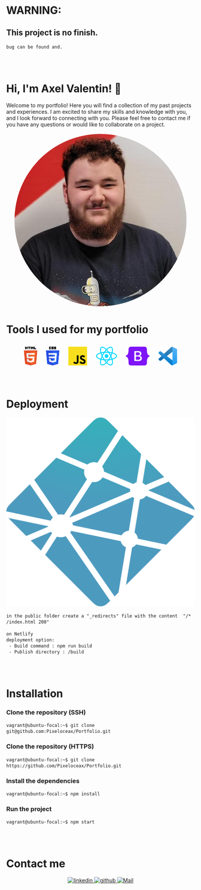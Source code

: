 # WARNING:

## **This project is no finish.**

    bug can be found and.

<br/>
<br/>

# Hi, I'm Axel Valentin! 👋

Welcome to my portfolio! Here you will find a collection of my past projects and experiences. I am excited to share my skills and knowledge with you, and I look forward to connecting with you. Please feel free to contact me if you have any questions or would like to collaborate on a project.

<p align="center">
    <img src="src/assets/images/me.jpg" alt="axel-valentin" height="auto" width="auto" style="border-radius:50%; border: solid; color:white;">
</p>

# Tools I used for my portfolio

<div align="center">
  <img style="margin: 10px" src="src/assets/icons/html-5.svg" alt="html" height="50" />
    <img style="margin: 10px" src="src/assets/icons/css-3.svg" alt="css" height="50" />
    <img style="margin: 10px" src="src/assets/icons/javascript.svg" alt="javascript" height="50" />
    <img style="margin: 10px" src="src/assets/icons/react.svg" alt="react" height="50" />
    <img style="margin: 10px" src="src/assets/icons/bootstrap.svg" alt="bootstrap" height="50" />
    <img style="margin: 10px" src="src/assets/icons/vscode.svg" alt="vscode" height="50" />
</div>

<br/>
<br/>

# Deployment

<p align="center">
<img src="src/assets/icons/netlify.svg" alt="netlify">

```
in the public folder create a "_redirects" file with the content  "/* /index.html 200"

on Netlify
deployment option:
 - Build command : npm run build
 - Publish directory : /build
```

</p>
<br/>
<br/>

# Installation

### Clone the repository (SSH)

```console
vagrant@ubuntu-focal:~$ git clone git@github.com:Pixeloceax/Portfolio.git
```

### Clone the repository (HTTPS)

```console
vagrant@ubuntu-focal:~$ git clone https://github.com/Pixeloceax/Portfolio.git
```

### Install the dependencies

```console
vagrant@ubuntu-focal:~$ npm install
```

### Run the project

```console
vagrant@ubuntu-focal:~$ npm start
```

<br/>
<br/>

# Contact me

<div align="center">
    <a href="https://www.linkedin.com/in/axel-valentin-5616bb221/" target="_blank">
        <img src=https://img.shields.io/badge/linkedin-%231E77B5.svg?&style=for-the-badge&logo=linkedin&logoColor=white alt=linkedin style="margin-bottom: 5px;" />
    </a>
    <a href="https://github.com/Pixeloceax" target="_blank">
        <img src=https://img.shields.io/badge/github-%2324292e.svg?&style=for-the-badge&logo=github&logoColor=white alt=github style="margin-bottom: 5px;" />
    </a>
    <a href="mailto:axel.valentinbvs@yahoo.com" target="_blank">
        <img src=https://img.shields.io/badge/Gmail-D14836?style=for-the-badge&logo=gmail&logoColor=white alt=Mail style="margin-bottom: 5px;" />
    </a>
</div>

